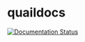 # quaildocs

[![Documentation Status](https://readthedocs.org/projects/quailserver/badge/?version=latest)](https://quail.docs.acugis.com/en/latest/?badge=latest)
